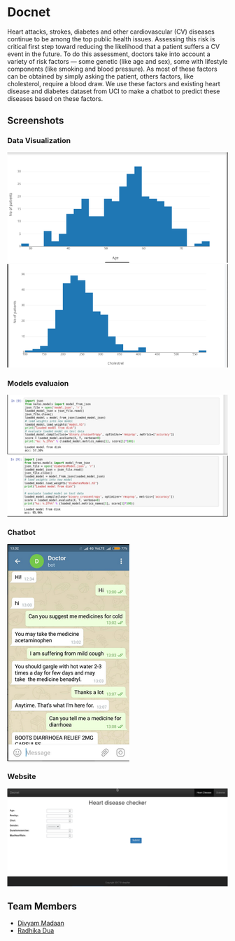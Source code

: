 # Docnet
Heart attacks, strokes, diabetes and other cardiovascular (CV) diseases continue to be among the top 
public health issues. Assessing this risk is critical first step toward reducing the likelihood that a 
patient suffers a CV event in the future. To do this assessment, doctors take into account a 
variety of risk factors — some genetic (like age and sex), some with lifestyle components (like smoking and blood pressure). 
As most of these factors can be obtained by simply asking the patient, others factors, like cholesterol, require a blood draw. 
We use these factors and existing heart disease and diabetes dataset from UCI to make a chatbot to predict these diseases based on these factors.

## Screenshots
### Data Visualization
![Patients with age](./images/agePatients.png)
![Patients with cholestrol](./images/patientsChol.png)
### Models evaluaion
![Diabetes](./images/diabetes.png)
![Heart disease](./images/heartdisease.png)
### Chatbot
![Chatbot](./images/chatbot.png)
### Website
![Website heart](./images/heartwebsite.png)

## Team Members
* [Divyam Madaan](https://github.com/divyam3897)
* [Radhika Dua](https://github.com/Radhikadua123/)
